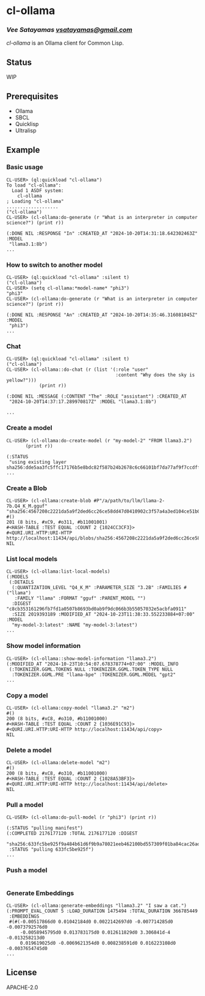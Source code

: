 # cl-ollama
### _Vee Satayamas <vsatayamas@gmail.com>_

_cl-ollama_ is an Ollama client for Common Lisp.

## Status

WIP

## Prerequisites

* Ollama
* SBCL
* Quicklisp
* Ultralisp

## Example

### Basic usage

```Lisp
CL-USER> (ql:quickload "cl-ollama")
To load "cl-ollama":
  Load 1 ASDF system:
    cl-ollama
; Loading "cl-ollama"
...................
("cl-ollama")
CL-USER> (cl-ollama:do-generate (r "What is an interpreter in computer science?") (print r))

(:DONE NIL :RESPONSE "In" :CREATED_AT "2024-10-20T14:31:18.642302463Z" :MODEL
 "llama3.1:8b")
...
```

### How to switch to another model

```Lisp
CL-USER> (ql:quickload "cl-ollama" :silent t)
("cl-ollama")
CL-USER> (setq cl-ollama:*model-name* "phi3")
"phi3"
CL-USER> (cl-ollama:do-generate (r "What is an interpreter in computer science?") (print r))

(:DONE NIL :RESPONSE "An" :CREATED_AT "2024-10-20T14:35:46.316081045Z" :MODEL
 "phi3")
...
```

### Chat

```Lisp
CL-USER> (ql:quickload "cl-ollama" :silent t)
("cl-ollama")
CL-USER> (cl-ollama::do-chat (r (list '(:role "user"
                                        :content "Why does the sky is yellow?")))
            (print r))

(:DONE NIL :MESSAGE (:CONTENT "The" :ROLE "assistant") :CREATED_AT
 "2024-10-20T14:37:17.289970817Z" :MODEL "llama3.1:8b")

...
```

### Create a model

```Lisp
CL-USER> (cl-ollama:do-create-model (r "my-model-2" "FROM llama3.2")
       (print r))

(:STATUS
 "using existing layer sha256:dde5aa3fc5ffc17176b5e8bdc82f587b24b2678c6c66101bf7da77af9f7ccdff")
...
```

### Create a Blob

```Lisp
CL-USER> (cl-ollama:create-blob #P"/a/path/to/llm/llama-2-7b.Q4_K_M.gguf" "sha256:4567208c2221da5a9f2ded6cc26ce58dd47d0410902c3f57a4a3ed104ce51b0b")
#()
201 (8 bits, #xC9, #o311, #b11001001)
#<HASH-TABLE :TEST EQUAL :COUNT 2 {1024CC3CF3}>
#<QURI.URI.HTTP:URI-HTTP http://localhost:11434/api/blobs/sha256:4567208c2221da5a9f2ded6cc26ce58dd47d0410902c3f57a4a3ed104ce51b0b>
NIL
```

### List local models

```Lisp
CL-USER> (cl-ollama:list-local-models)
(:MODELS
 (:DETAILS
  (:QUANTIZATION_LEVEL "Q4_K_M" :PARAMETER_SIZE "3.2B" :FAMILIES #("llama")
   :FAMILY "llama" :FORMAT "gguf" :PARENT_MODEL "")
  :DIGEST "c8cb353161296fb7fd1a0507b8693bd0ab9f9dc066b3b55057032e5acbfa0911"
  :SIZE 2019393189 :MODIFIED_AT "2024-10-23T11:38:33.552233884+07:00" :MODEL
  "my-model-3:latest" :NAME "my-model-3:latest")
...
```

### Show model information

```Lisp
CL-USER> (cl-ollama::show-model-information "llama3.2")
(:MODIFIED_AT "2024-10-23T10:54:07.678378774+07:00" :MODEL_INFO
 (:TOKENIZER.GGML.TOKENS NULL :TOKENIZER.GGML.TOKEN_TYPE NULL
  :TOKENIZER.GGML.PRE "llama-bpe" :TOKENIZER.GGML.MODEL "gpt2"
...
```

### Copy a model

```Lisp
CL-USER> (cl-ollama:copy-model "llama3.2" "m2")
#()
200 (8 bits, #xC8, #o310, #b11001000)
#<HASH-TABLE :TEST EQUAL :COUNT 2 {1036E91C93}>
#<QURI.URI.HTTP:URI-HTTP http://localhost:11434/api/copy>
NIL
```

### Delete a model

```Lisp
CL-USER> (cl-ollama:delete-model "m2")
#()
200 (8 bits, #xC8, #o310, #b11001000)
#<HASH-TABLE :TEST EQUAL :COUNT 2 {1028A53BF3}>
#<QURI.URI.HTTP:URI-HTTP http://localhost:11434/api/delete>
NIL
```

### Pull a model

```Lisp
CL-USER> (cl-ollama:do-pull-model (r "phi3") (print r))

(:STATUS "pulling manifest") 
(:COMPLETED 2176177120 :TOTAL 2176177120 :DIGEST
 "sha256:633fc5be925f9a484b61d6f9b9a78021eeb462100bd557309f01ba84cac26adf"
 :STATUS "pulling 633fc5be925f") 
...
```

### Push a model

```Lisp

```

### Generate Embeddings

```Lisp
CL-USER> (cl-ollama:generate-embeddings "llama3.2" "I saw a cat.")
(:PROMPT_EVAL_COUNT 5 :LOAD_DURATION 1475494 :TOTAL_DURATION 366785449
 :EMBEDDINGS
 #(#(-0.00517866d0 0.01042184d0 0.0022142697d0 -0.007714285d0 -0.0073792576d0
     -0.0058945795d0 0.013783175d0 0.012611829d0 3.306841d-4 -0.013258213d0
     0.019619025d0 -0.0069621354d0 0.008238591d0 0.016223108d0 -0.0037654745d0
...
```

## License

APACHE-2.0
